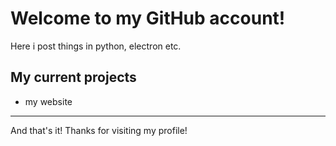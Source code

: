 # Welcome to my GitHub account!
Here i post things in python, electron etc.

## My current projects
  * my website

__________________________________________________

And that's it! Thanks for visiting my profile!
